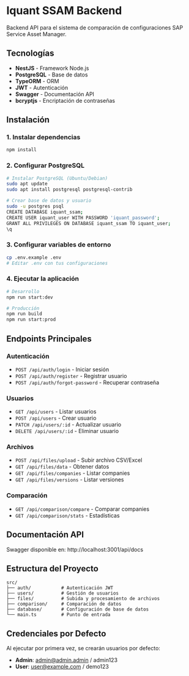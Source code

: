 # Iquant SSAM Backend

Backend API para el sistema de comparación de configuraciones SAP Service Asset Manager.

## Tecnologías

- **NestJS** - Framework Node.js
- **PostgreSQL** - Base de datos
- **TypeORM** - ORM
- **JWT** - Autenticación
- **Swagger** - Documentación API
- **bcryptjs** - Encriptación de contraseñas

## Instalación

### 1. Instalar dependencias
```bash
npm install
```

### 2. Configurar PostgreSQL
```bash
# Instalar PostgreSQL (Ubuntu/Debian)
sudo apt update
sudo apt install postgresql postgresql-contrib

# Crear base de datos y usuario
sudo -u postgres psql
CREATE DATABASE iquant_ssam;
CREATE USER iquant_user WITH PASSWORD 'iquant_password';
GRANT ALL PRIVILEGES ON DATABASE iquant_ssam TO iquant_user;
\q
```

### 3. Configurar variables de entorno
```bash
cp .env.example .env
# Editar .env con tus configuraciones
```

### 4. Ejecutar la aplicación
```bash
# Desarrollo
npm run start:dev

# Producción
npm run build
npm run start:prod
```

## Endpoints Principales

### Autenticación
- `POST /api/auth/login` - Iniciar sesión
- `POST /api/auth/register` - Registrar usuario
- `POST /api/auth/forgot-password` - Recuperar contraseña

### Usuarios
- `GET /api/users` - Listar usuarios
- `POST /api/users` - Crear usuario
- `PATCH /api/users/:id` - Actualizar usuario
- `DELETE /api/users/:id` - Eliminar usuario

### Archivos
- `POST /api/files/upload` - Subir archivo CSV/Excel
- `GET /api/files/data` - Obtener datos
- `GET /api/files/companies` - Listar companies
- `GET /api/files/versions` - Listar versiones

### Comparación
- `GET /api/comparison/compare` - Comparar companies
- `GET /api/comparison/stats` - Estadísticas

## Documentación API

Swagger disponible en: http://localhost:3001/api/docs

## Estructura del Proyecto

```
src/
├── auth/           # Autenticación JWT
├── users/          # Gestión de usuarios
├── files/          # Subida y procesamiento de archivos
├── comparison/     # Comparación de datos
├── database/       # Configuración de base de datos
└── main.ts         # Punto de entrada
```

## Credenciales por Defecto

Al ejecutar por primera vez, se crearán usuarios por defecto:
- **Admin**: admin@admin.admin / admin123
- **User**: user@example.com / demo123
